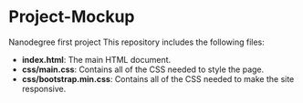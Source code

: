 # Project-Mockup
Nanodegree first project
This repository includes the following files:

* **index.html**: The main HTML document. 
* **css/main.css**: Contains all of the CSS needed to style the page.
* **css/bootstrap.min.css**: Contains all of the CSS needed to make the site responsive.
